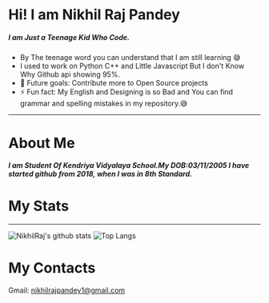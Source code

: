 # Hi! I am Nikhil Raj Pandey
##### I am Just a Teenage Kid Who Code.
- By The teenage word you can understand that I am still learning 😅
- I used to work on Python C++ and Little Javascript But I don't Know Why Github api showing 95%.
- 🥅 Future goals: Contribute more to Open Source projects
- ⚡ Fun fact:  My English and Designing is so Bad and You can find grammar and spelling mistakes in my repository.😅
<hr>

# About Me

***I am Student Of Kendriya Vidyalaya School.My DOB:03/11/2005 I have started github from 2018, when I was in 8th Standard.***

# My Stats
<hr>

![NikhilRaj's github stats](https://github-readme-stats.vercel.app/api?username=NikhilRajPandey&show_icons=true&theme=light)
![Top Langs](https://github-readme-stats.vercel.app/api/top-langs/?username=nikhilrajpandey)

# My Contacts
Gmail: nikhilrajpandey1@gmail.com

